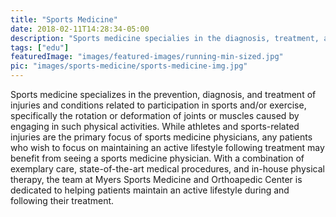 ```yaml
---
title: "Sports Medicine"
date: 2018-02-11T14:28:34-05:00
description: "Sports medicine specialies in the diagnosis, treatment, and prevention of sports-related injuries"
tags: ["edu"]
featuredImage: "images/featured-images/running-min-sized.jpg"
pic: "images/sports-medicine/sports-medicine-img.jpg"
---
```


Sports medicine specializes in the prevention, diagnosis, and treatment of injuries and conditions related to 
participation in sports and/or exercise, specifically the rotation or deformation of 
joints or muscles caused by engaging in such physical activities. 
While athletes and sports-related injuries are the primary focus of sports medicine physicians, any patients who wish to focus on maintaining an active lifestyle following treatment may benefit from seeing a sports medicine physician. 
With a combination of exemplary care, state-of-the-art medical procedures, and in-house physical therapy, the team at Myers Sports Medicine and Orthoapedic Center is dedicated to helping patients maintain an active lifestyle during and following their treatment. 